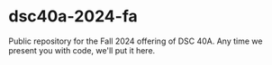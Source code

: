 # dsc40a-2024-fa

Public repository for the Fall 2024 offering of DSC 40A. Any time we present you with code, we'll put it here.
